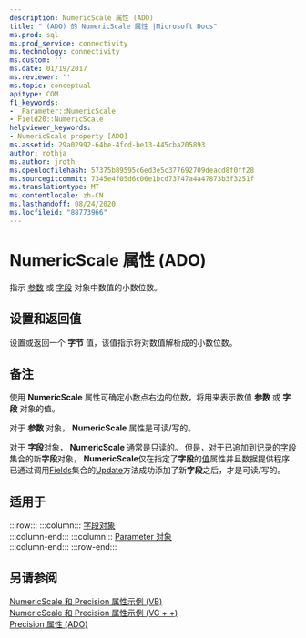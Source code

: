 ```yaml
---
description: NumericScale 属性 (ADO)
title: " (ADO) 的 NumericScale 属性 |Microsoft Docs"
ms.prod: sql
ms.prod_service: connectivity
ms.technology: connectivity
ms.custom: ''
ms.date: 01/19/2017
ms.reviewer: ''
ms.topic: conceptual
apitype: COM
f1_keywords:
- _Parameter::NumericScale
- Field20::NumericScale
helpviewer_keywords:
- NumericScale property [ADO]
ms.assetid: 29a02992-64be-4fcd-be13-445cba205893
author: rothja
ms.author: jroth
ms.openlocfilehash: 57375b89595c6ed3e5c377692709deacd8f0ff28
ms.sourcegitcommit: 7345e4f05d6c06e1bcd73747a4a47873b3f3251f
ms.translationtype: MT
ms.contentlocale: zh-CN
ms.lasthandoff: 08/24/2020
ms.locfileid: "88773966"
---
```

# <a name="numericscale-property-ado"></a>NumericScale 属性 (ADO)
指示 [参数](./parameter-object.md) 或 [字段](./field-object.md) 对象中数值的小数位数。  
  
## <a name="settings-and-return-values"></a>设置和返回值  
 设置或返回一个 **字节** 值，该值指示将对数值解析成的小数位数。  
  
## <a name="remarks"></a>备注  
 使用 **NumericScale** 属性可确定小数点右边的位数，将用来表示数值 **参数** 或 **字段** 对象的值。  
  
 对于 **参数** 对象， **NumericScale** 属性是可读/写的。  
  
 对于 **字段**对象， **NumericScale** 通常是只读的。 但是，对于已追加到[记录](./record-object-ado.md)的[字段](./fields-collection-ado.md)集合的新**字段**对象， **NumericScale**仅在指定了**字段**的[值](./value-property-ado.md)属性并且数据提供程序已通过调用[Fields](./fields-collection-ado.md)集合的[Update](./update-method.md)方法成功添加了新**字段**之后，才是可读/写的。  
  
## <a name="applies-to"></a>适用于  

:::row:::
    :::column:::
        [字段对象](./field-object.md)  
    :::column-end:::
    :::column:::
        [Parameter 对象](./parameter-object.md)  
    :::column-end:::
:::row-end:::

## <a name="see-also"></a>另请参阅  
 [NumericScale 和 Precision 属性示例 (VB) ](./numericscale-and-precision-properties-example-vb.md)   
 [NumericScale 和 Precision 属性示例 (VC + +) ](./numericscale-and-precision-properties-example-vc.md)   
 [Precision 属性 (ADO)](./precision-property-ado.md)
